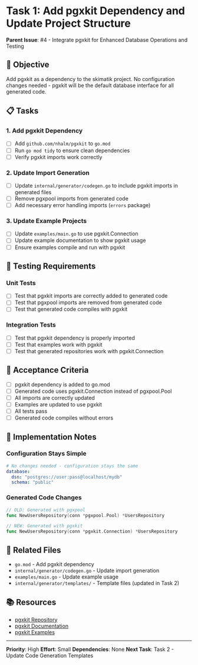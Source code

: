 # Task 1: Add pgxkit Dependency and Update Project Structure

**Parent Issue**: #4 - Integrate pgxkit for Enhanced Database Operations and Testing

## 🎯 Objective

Add pgxkit as a dependency to the skimatik project. No configuration changes needed - pgxkit will be the default database interface for all generated code.

## 📋 Tasks

### 1. Add pgxkit Dependency
- [ ] Add `github.com/nhalm/pgxkit` to `go.mod`
- [ ] Run `go mod tidy` to ensure clean dependencies
- [ ] Verify pgxkit imports work correctly

### 2. Update Import Generation
- [ ] Update `internal/generator/codegen.go` to include pgxkit imports in generated files
- [ ] Remove pgxpool imports from generated code
- [ ] Add necessary error handling imports (`errors` package)

### 3. Update Example Projects
- [ ] Update `examples/main.go` to use pgxkit.Connection
- [ ] Update example documentation to show pgxkit usage
- [ ] Ensure examples compile and run with pgxkit

## 🧪 Testing Requirements

### Unit Tests
- [ ] Test that pgxkit imports are correctly added to generated code
- [ ] Test that pgxpool imports are removed from generated code
- [ ] Test that generated code compiles with pgxkit

### Integration Tests
- [ ] Test that pgxkit dependency is properly imported
- [ ] Test that examples work with pgxkit
- [ ] Test that generated repositories work with pgxkit.Connection

## 📝 Acceptance Criteria

- [ ] pgxkit dependency is added to go.mod
- [ ] Generated code uses pgxkit.Connection instead of pgxpool.Pool
- [ ] All imports are correctly updated
- [ ] Examples are updated to use pgxkit
- [ ] All tests pass
- [ ] Generated code compiles without errors

## 🔧 Implementation Notes

### Configuration Stays Simple
```yaml
# No changes needed - configuration stays the same
database:
  dsn: "postgres://user:pass@localhost/mydb"
  schema: "public"
```

### Generated Code Changes
```go
// OLD: Generated with pgxpool
func NewUsersRepository(conn *pgxpool.Pool) *UsersRepository

// NEW: Generated with pgxkit
func NewUsersRepository(conn *pgxkit.Connection) *UsersRepository
```

## 🔗 Related Files

- `go.mod` - Add pgxkit dependency
- `internal/generator/codegen.go` - Update import generation
- `examples/main.go` - Update example usage
- `internal/generator/templates/` - Template files (updated in Task 2)

## 📚 Resources

- [pgxkit Repository](https://github.com/nhalm/pgxkit)
- [pgxkit Documentation](https://github.com/nhalm/pgxkit/blob/main/README.md)
- [pgxkit Examples](https://github.com/nhalm/pgxkit/blob/main/examples.md)

---

**Priority**: High
**Effort**: Small
**Dependencies**: None
**Next Task**: Task 2 - Update Code Generation Templates 